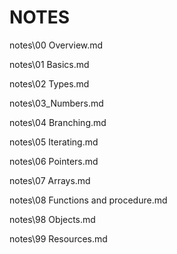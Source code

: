 # NOTES

notes\00 Overview.md

notes\01 Basics.md

notes\02 Types.md

notes\03_Numbers.md

notes\04 Branching.md

notes\05 Iterating.md

notes\06 Pointers.md

notes\07 Arrays.md

notes\08 Functions and procedure.md

notes\98 Objects.md

notes\99 Resources.md